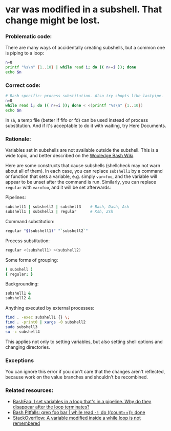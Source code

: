 # var was modified in a subshell. That change might be lost.

### Problematic code:

There are many ways of accidentally creating subshells, but a common one is piping to a loop:

```bash
n=0
printf "%s\n" {1..10} | while read i; do (( n+=i )); done
echo $n
```

### Correct code:

```bash
# Bash specific: process substitution. Also try shopts like lastpipe.
n=0
while read i; do (( n+=i )); done < <(printf "%s\n" {1..10})
echo $n
```

In `sh`, a temp file (better if fifo or fd) can be used instead of process substitution. And if it's acceptable to do it with waiting, try Here Documents.

### Rationale:

Variables set in subshells are not available outside the subshell. This is a wide topic, and better described on the [Wooledge Bash Wiki](http://mywiki.wooledge.org/BashFAQ/024).

Here are some constructs that cause subshells (shellcheck may not warn about all of them). In each case, you can replace `subshell1` by a command or function that sets a variable, e.g. simply `var=foo`, and the variable will appear to be unset after the command is run. Similarly, you can replace `regular` with `var=foo`, and it will be set afterwards:

Pipelines:

```sh
subshell1 | subshell2 | subshell3    # Bash, Dash, Ash
subshell1 | subshell2 | regular      # Ksh, Zsh
```

Command substitution:

```sh
regular "$(subshell1)" "`subshell2`"
```

Process substitution:

```sh
regular <(subshell1) >(subshell2)
```

Some forms of grouping:

```sh
( subshell )
{ regular; }
```

Backgrounding:

```sh
subshell1 &
subshell2 &
```

Anything executed by external processes:

```sh
find . -exec subshell1 {} \;
find . -print0 | xargs -0 subshell2
sudo subshell3
su -c subshell4
```

This applies not only to setting variables, but also setting shell options and changing directories.

### Exceptions

You can ignore this error if you don't care that the changes aren't reflected, because work on the value branches and shouldn't be recombined.

### Related resources:

* [BashFaq: I set variables in a loop that's in a pipeline. Why do they disappear after the loop terminates?](https://mywiki.wooledge.org/BashFAQ/024)
* [Bash Pitfalls: grep foo bar | while read -r; do ((count++)); done](https://mywiki.wooledge.org/BashPitfalls#pf8)
* [StackOverflow: A variable modified inside a while loop is not remembered](https://stackoverflow.com/questions/16854280/a-variable-modified-inside-a-while-loop-is-not-remembered)
